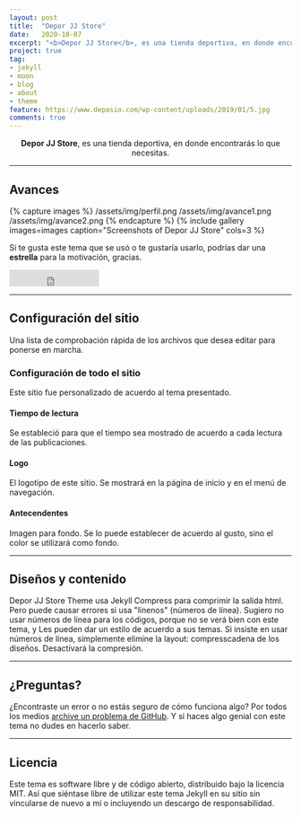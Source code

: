 ```yaml
---
layout: post
title:  "Depor JJ Store"
date:   2020-10-07
excerpt: "<b>Depor JJ Store</b>, es una tienda deportiva, en donde encontrarás lo que necesitas."
project: true
tag:
- jekyll 
- moon
- blog
- about
- theme
feature: https://www.depasio.com/wp-content/uploads/2019/01/5.jpg
comments: true
---
```

    
<center><b>Depor JJ Store</b>, es una tienda deportiva, en donde encontrarás lo que necesitas.</center>

---

## Avances

{% capture images %}
	/assets/img/perfil.png
    /assets/img/avance1.png
    /assets/img/avance2.png
{% endcapture %}
{% include gallery images=images caption="Screenshots of Depor JJ Store" cols=3 %}   

Si te gusta este tema que se usó o te gustaría usarlo, podrías dar una **estrella** para la motivación, gracias.

<iframe src="https://ghbtns.com/github-btn.html?user=TaylanTatli&repo=Moon&type=star&count=true&size=large" frameborder="0" scrolling="0" width="160px" height="30px"></iframe>

---

## Configuración del sitio
Una lista de comprobación rápida de los archivos que desea editar para ponerse en marcha.

### Configuración de todo el sitio
Este sitio fue personalizado de acuerdo al tema presentado.

#### Tiempo de lectura

Se estableció para que el tiempo sea mostrado de acuerdo a cada lectura de las publicaciones.

#### Logo
El logotipo de este sitio. Se mostrará en la página de inicio y en el menú de navegación.

#### Antecendentes
Imagen para fondo. Se lo puede establecer de acuerdo al gusto, sino el color se utilizará como fondo.

---

## Diseños y contenido

Depor JJ Store Theme usa Jekyll Compress para comprimir la salida html. Pero puede causar errores si usa "linenos" (números de línea). Sugiero no usar números de línea para los códigos, porque no se verá bien con este tema, y Les pueden dar un estilo de acuerdo a sus temas. Si insiste en usar números de línea, simplemente elimine la layout: compresscadena de los diseños. Desactivará la compresión.

---

## ¿Preguntas?

¿Encontraste un error o no estás seguro de cómo funciona algo? Por todos los medios [archive un problema de GitHub](https://github.com/TaylanTatli/Moon/issues/new). Y si haces algo genial con este tema no dudes en hacerlo saber.

---

## Licencia

Este tema es software libre y de código abierto, distribuido bajo la licencia MIT. Así que siéntase libre de utilizar este tema Jekyll en su sitio sin vincularse de nuevo a mí o incluyendo un descargo de responsabilidad.
